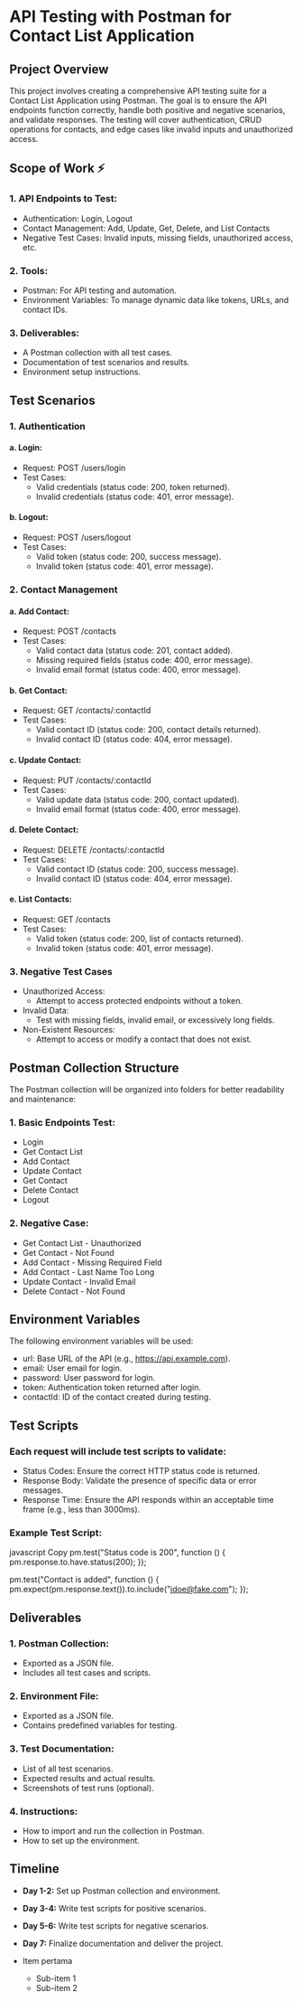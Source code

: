 # API Testing with Postman for Contact List Application
 
## Project Overview
This project involves creating a comprehensive API testing suite for a Contact List Application using Postman. The goal is to ensure the API endpoints function correctly, handle both positive and negative scenarios, and validate responses. The testing will cover authentication, CRUD operations for contacts, and edge cases like invalid inputs and unauthorized access.

## Scope of Work ⚡
### 1. API Endpoints to Test:
- Authentication: Login, Logout<br>
- Contact Management: Add, Update, Get, Delete, and List Contacts<br>
- Negative Test Cases: Invalid inputs, missing fields, unauthorized access, etc.<br>
### 2. Tools:
- Postman: For API testing and automation.<br>
- Environment Variables: To manage dynamic data like tokens, URLs, and contact IDs.<br>
### 3. Deliverables:
- A Postman collection with all test cases.<br>
- Documentation of test scenarios and results.<br>
- Environment setup instructions.<br>

## Test Scenarios
### 1. Authentication
#### a. Login:
- Request: POST /users/login<br>
- Test Cases:<br>
    - Valid credentials (status code: 200, token returned).<br>
    - Invalid credentials (status code: 401, error message).<br>
#### b. Logout:
- Request: POST /users/logout<br>
- Test Cases:<br>
  - Valid token (status code: 200, success message).<br>
  - Invalid token (status code: 401, error message).<br>
### 2. Contact Management
#### a. Add Contact:
- Request: POST /contacts<br>
- Test Cases:<br>
  - Valid contact data (status code: 201, contact added).<br>
  - Missing required fields (status code: 400, error message).<br>
  - Invalid email format (status code: 400, error message).<br>
#### b. Get Contact:
- Request: GET /contacts/:contactId<br>
- Test Cases:<br>
  - Valid contact ID (status code: 200, contact details returned).<br>
  - Invalid contact ID (status code: 404, error message).<br>
#### c. Update Contact:
- Request: PUT /contacts/:contactId<br>
- Test Cases:<br>
  - Valid update data (status code: 200, contact updated).<br>
  - Invalid email format (status code: 400, error message).<br>
#### d. Delete Contact:
- Request: DELETE /contacts/:contactId<br>
- Test Cases:<br>
   - Valid contact ID (status code: 200, success message).<br>
   - Invalid contact ID (status code: 404, error message).<br>
#### e. List Contacts:
- Request: GET /contacts<br>
- Test Cases:<br>
   - Valid token (status code: 200, list of contacts returned).<br>
   - Invalid token (status code: 401, error message).<br>
### 3. Negative Test Cases
- Unauthorized Access:<br>
   - Attempt to access protected endpoints without a token.<br>
- Invalid Data:<br>
   - Test with missing fields, invalid email, or excessively long fields.<br>
- Non-Existent Resources:<br>
   - Attempt to access or modify a contact that does not exist.<br>

## Postman Collection Structure
The Postman collection will be organized into folders for better readability and maintenance:
### 1. Basic Endpoints Test:
- Login<br>
- Get Contact List<br>
- Add Contact<br>
- Update Contact<br>
- Get Contact<br>
- Delete Contact<br>
- Logout<br>
### 2. Negative Case:
- Get Contact List - Unauthorized<br>
- Get Contact - Not Found<br>
- Add Contact - Missing Required Field<br>
- Add Contact - Last Name Too Long<br>
- Update Contact - Invalid Email<br>
- Delete Contact - Not Found<br>

## Environment Variables
The following environment variables will be used:
- url: Base URL of the API (e.g., https://api.example.com).<br>
- email: User email for login.<br>
- password: User password for login.<br>
- token: Authentication token returned after login.<br>
- contactId: ID of the contact created during testing.<br>

## Test Scripts
### Each request will include test scripts to validate:
- Status Codes: Ensure the correct HTTP status code is returned.<br>
- Response Body: Validate the presence of specific data or error messages.<br>
- Response Time: Ensure the API responds within an acceptable time frame (e.g., less than 3000ms).<br>

### Example Test Script:

javascript
Copy
pm.test("Status code is 200", function () {
    pm.response.to.have.status(200);
});

pm.test("Contact is added", function () {
    pm.expect(pm.response.text()).to.include("jdoe@fake.com");
});

## Deliverables
### 1. Postman Collection:
- Exported as a JSON file.<br>
- Includes all test cases and scripts.<br>
### 2. Environment File:
- Exported as a JSON file.<br>
- Contains predefined variables for testing.<br>
### 3. Test Documentation:
- List of all test scenarios.<br>
- Expected results and actual results.<br>
- Screenshots of test runs (optional).<br>
### 4. Instructions:
- How to import and run the collection in Postman.<br>
- How to set up the environment.<br>
## Timeline
- <b>Day 1-2:</b> Set up Postman collection and environment.<br>
- <b>Day 3-4:</b> Write test scripts for positive scenarios.<br>
- <b>Day 5-6:</b> Write test scripts for negative scenarios.<br>
- <b>Day 7:</b> Finalize documentation and deliver the project.<br>





- Item pertama
    - Sub-item 1
    - Sub-item 2
